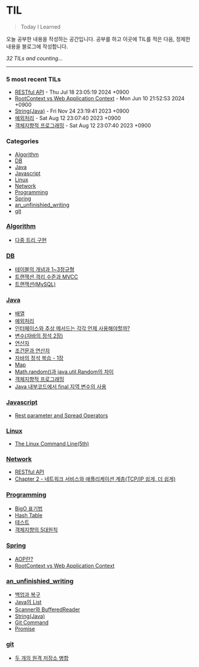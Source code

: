 # TIL
> Today I Learned

오늘 공부한 내용을 작성하는 공간입니다. 공부를 하고 이곳에 TIL를 적은 다음, 정제한 내용을 블로그에 작성합니다.


_32 TILs and counting..._

---

### 5 most recent TILs

- [RESTful API](Network/RESTful_API.md) - Thu Jul 18 23:05:19 2024 +0900
- [RootContext vs Web Application Context](Spring/RootConfig_vs_WebMvcConfig.md) - Mon Jun 10 21:52:53 2024 +0900
- [String(Java)](an_unfinishied_writing/String.md) - Fri Nov 24 23:19:41 2023 +0900
- [예외처리](Java/ExceptionHandling.md) - Sat Aug 12 23:07:40 2023 +0900
- [객체지향적 프로그래밍](Java/OOP2_Java_jungsuk.md) - Sat Aug 12 23:07:40 2023 +0900

### Categories

- [Algorithm](#Algorithm)
- [DB](#DB)
- [Java](#Java)
- [Javascript](#Javascript)
- [Linux](#Linux)
- [Network](#Network)
- [Programming](#Programming)
- [Spring](#Spring)
- [an_unfinishied_writing](#an_unfinishied_writing)
- [git](#git)

### [Algorithm](#Algorithm)
- [다중 트리 구현](Algorithm/N-ary_tree.md)

### [DB](#DB)
- [테이블의 개념과 1~3정규형](DB/Concepts_and_Normalization_of_Table.md)
- [트랜잭션 격리 수준과 MVCC](DB/Transaction_Isolation_Level.md)
- [트랜잭션(MySQL)](DB/Transaction_and_Concurrency_Control.md)

### [Java](#Java)
- [배열](Java/Array.md)
- [예외처리](Java/ExceptionHandling.md)
- [인터페이스와 추상 메서드는 각각 언제 사용해야할까?](Java/Interface_Abstract_class.md)
- [변수(자바의 정석 2장)](Java/Java_Jungsuk_chapter2.md)
- [연산자](Java/Java_Jungsuk_chapter3.md)
- [조건문과 연산자](Java/Java_Jungsuk_chapter4.md)
- [자바의 정석 복습 - 1장](Java/Java_jungsuk_chapter1.md)
- [Map](Java/Map.md)
- [Math.random()과 java.util.Random의 차이](Java/Math_random()_VS_Random.md)
- [객체지향적 프로그래밍](Java/OOP2_Java_jungsuk.md)
- [Java 내부코드에서 final 지역 변수의 사용](Java/final_local_variable.md)

### [Javascript](#Javascript)
- [Rest parameter and Spread Operators](Javascript/Three_dots.md)

### [Linux](#Linux)
- [The Linux Command Line(5th)](Linux/The_Linux_Command_Line(5th).md)

### [Network](#Network)
- [RESTful API](Network/RESTful_API.md)
- [Chapter 2 - 네트워크 서비스와 애플리케이션 계층(TCP/IP 쉽게, 더 쉽게)](Network/TCP_IP_ch2.md)

### [Programming](#Programming)
- [BigO 표기법](Programming/BigO.md)
- [Hash Table](Programming/Hash_Table.md)
- [테스트](Programming/Software_test.md)
- [객체지향의 5대원칙](Programming/oop_SOLID.md)

### [Spring](#Spring)
- [AOP란?](Spring/AOP.md)
- [RootContext vs Web Application Context](Spring/RootConfig_vs_WebMvcConfig.md)

### [an_unfinishied_writing](#an_unfinishied_writing)
- [백업과 복구](an_unfinishied_writing/Back_up_and_Restoration.md)
- [Java의 List](an_unfinishied_writing/List.md)
- [Scanner와 BufferedReader](an_unfinishied_writing/Scanner_And_BufferedReader.md)
- [String(Java)](an_unfinishied_writing/String.md)
- [Git Command](an_unfinishied_writing/git_command.md)
- [Promise](an_unfinishied_writing/promise.md)

### [git](#git)
- [두 개의 원격 저장소 병합](git/merge_remote_to_remote.md)

[1]: https://simonwillison.net/2020/Apr/20/self-rewriting-readme/
[2]: https://github.com/jbranchaud/til

